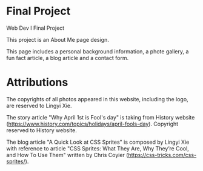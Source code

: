 # Final Project
Web Dev I Final Project

This project is an About Me page design.



This page includes a personal background information, a phote gallery, a fun fact article, a blog article and a contact form.

# Attributions

The copyrights of all photos appeared in this website, including the logo, are reserved to Lingyi Xie.

The story article "Why April 1st is Fool's day" is taking from History website (https://www.history.com/topics/holidays/april-fools-day). Copyright reserved to History website.

The blog article "A Quick Look at CSS Sprites" is composed by Lingyi Xie with reference to article "CSS Sprites: What They Are, Why They’re Cool, and How To Use Them" written by Chris Coyier (https://css-tricks.com/css-sprites/). 
